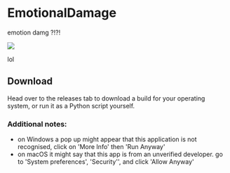 # EmotionalDamage

emotion damg ?!?!

[![](https://i.imgur.com/1S99xgA.png)](https://discord.com/channels/@me/930661946376736848/942636194884362241)

lol

## Download
Head over to the releases tab to download a build for your operating system, or run it as a Python script yourself.

### Additional notes:
* on Windows a pop up might appear that this application is not recognised, click on 'More Info' then 'Run Anyway'
* on macOS it might say that this app is from an unverified developer. go to 'System preferences', 'Security'', and click 'Allow Anyway'

